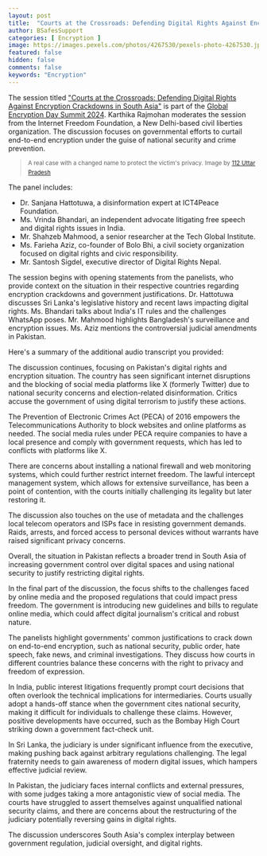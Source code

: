 ```yaml
---
layout: post
title:  "Courts at the Crossroads: Defending Digital Rights Against Encryption Crackdowns in South Asia"
author: BSafesSupport
categories: [ Encryption ]
image: https://images.pexels.com/photos/4267530/pexels-photo-4267530.jpeg?auto=compress&cs=tinysrgb&w=1260&h=750&dpr=2 
featured: false 
hidden: false
comments: false
keywords: "Encryption"
---
```


The session titled ["Courts at the Crossroads: Defending Digital Rights Against Encryption Crackdowns in South Asia"](https://www.youtube.com/watch?v=i69taZSwKs4) is part of the [Global Encryption Day Summit 2024](https://blog.bsafes.com/GlobalEncryptionDay2024/). Karthika Rajmohan moderates the session from the Internet Freedom Foundation, a New Delhi-based civil liberties organization. The discussion focuses on governmental efforts to curtail end-to-end encryption under the guise of national security and crime prevention.

> <sup>A real case with a changed name to protect the victim's privacy.</sup>
> <sup>Image by <a href="https://www.pexels.com/photo/a-dispatch-officer-at-up-112-4267530/">112 Uttar Pradesh</a></sup>


The panel includes:
- Dr. Sanjana Hattotuwa, a disinformation expert at ICT4Peace Foundation.
- Ms. Vrinda Bhandari, an independent advocate litigating free speech and digital rights issues in India.
- Mr. Shahzeb Mahmood, a senior researcher at the Tech Global Institute.
- Ms. Farieha Aziz, co-founder of Bolo Bhi, a civil society organization focused on digital rights and civic responsibility.
- Mr. Santosh Sigdel, executive director of Digital Rights Nepal.

The session begins with opening statements from the panelists, who provide context on the situation in their respective countries regarding encryption crackdowns and government justifications. Dr. Hattotuwa discusses Sri Lanka's legislative history and recent laws impacting digital rights. Ms. Bhandari talks about India's IT rules and the challenges WhatsApp poses. Mr. Mahmood highlights Bangladesh's surveillance and encryption issues. Ms. Aziz mentions the controversial judicial amendments in Pakistan.

Here's a summary of the additional audio transcript you provided:

The discussion continues, focusing on Pakistan's digital rights and encryption situation. The country has seen significant internet disruptions and the blocking of social media platforms like X (formerly Twitter) due to national security concerns and election-related disinformation. Critics accuse the government of using digital terrorism to justify these actions.

The Prevention of Electronic Crimes Act (PECA) of 2016 empowers the Telecommunications Authority to block websites and online platforms as needed. The social media rules under PECA require companies to have a local presence and comply with government requests, which has led to conflicts with platforms like X.

There are concerns about installing a national firewall and web monitoring systems, which could further restrict internet freedom. The lawful intercept management system, which allows for extensive surveillance, has been a point of contention, with the courts initially challenging its legality but later restoring it.

The discussion also touches on the use of metadata and the challenges local telecom operators and ISPs face in resisting government demands. Raids, arrests, and forced access to personal devices without warrants have raised significant privacy concerns.

Overall, the situation in Pakistan reflects a broader trend in South Asia of increasing government control over digital spaces and using national security to justify restricting digital rights.

In the final part of the discussion, the focus shifts to the challenges faced by online media and the proposed regulations that could impact press freedom. The government is introducing new guidelines and bills to regulate online media, which could affect digital journalism's critical and robust nature.

The panelists highlight governments' common justifications to crack down on end-to-end encryption, such as national security, public order, hate speech, fake news, and criminal investigations. They discuss how courts in different countries balance these concerns with the right to privacy and freedom of expression.

In India, public interest litigations frequently prompt court decisions that often overlook the technical implications for intermediaries. Courts usually adopt a hands-off stance when the government cites national security, making it difficult for individuals to challenge these claims. However, positive developments have occurred, such as the Bombay High Court striking down a government fact-check unit.

In Sri Lanka, the judiciary is under significant influence from the executive, making pushing back against arbitrary regulations challenging. The legal fraternity needs to gain awareness of modern digital issues, which hampers effective judicial review.

In Pakistan, the judiciary faces internal conflicts and external pressures, with some judges taking a more antagonistic view of social media. The courts have struggled to assert themselves against unqualified national security claims, and there are concerns about the restructuring of the judiciary potentially reversing gains in digital rights.

The discussion underscores South Asia's complex interplay between government regulation, judicial oversight, and digital rights. 


